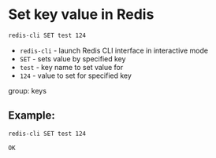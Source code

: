# Set key value in Redis

```bash
redis-cli SET test 124
```

- `redis-cli` - launch Redis CLI interface in interactive mode
- `SET` - sets value by specified key
- `test` - key name to set value for
- `124` - value to set for specified key

group: keys

## Example: 
```bash
redis-cli SET test 124
```
```
OK
```

